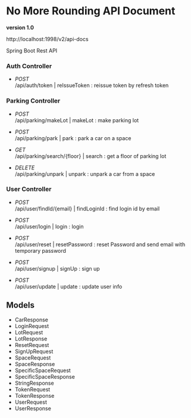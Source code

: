 # No More Rounding API Document

**version 1.0**

http://localhost:1998/v2/api-docs

Spring Boot Rest API

### Auth Controller

- *POST* \
/api/auth/token | reIssueToken : reissue token by refresh token

### Parking Controller

- *POST* \
/api/parking/makeLot | makeLot : make parking lot

- *POST* \
/api/parking/park | park : park a car on a space

- *GET* \
/api/parking/search/{floor} | search : get a floor of parking lot 

- *DELETE* \
/api/parking/unpark | unpark : unpark a car from a space

### User Controller

- *POST* \
/api/user/findId/{email} | findLoginId : find login id by email

- *POST* \
/api/user/login | login : login

- *POST* \
/api/user/reset | resetPassword : reset Password and send email with temporary password

- *POST* \
/api/user/signup | signUp : sign up

- *POST* \
/api/user/update | update : update user info


## Models
- CarResponse
- LoginRequest
- LotRequest
- LotResponse
- ResetRequest
- SignUpRequest
- SpaceRequest
- SpaceResponse
- SpecificSpaceRequest
- SpecificSpaceResponse
- StringResponse
- TokenRequest
- TokenResponse
- UserRequest
- UserResponse